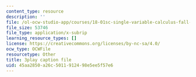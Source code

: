 ```yaml
---
content_type: resource
description: ''
file: /ol-ocw-studio-app/courses/18-01sc-single-variable-calculus-fall-2010/45aa2850a26c5011912498e5ee5f57e6_ryLdyDrBfvI.vtt
file_size: 53746
file_type: application/x-subrip
learning_resource_types: []
license: https://creativecommons.org/licenses/by-nc-sa/4.0/
ocw_type: OCWFile
resourcetype: Other
title: 3play caption file
uid: 45aa2850-a26c-5011-9124-98e5ee5f57e6
---
```

